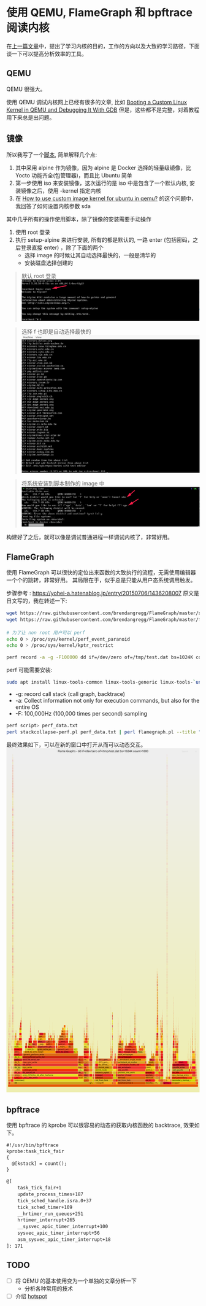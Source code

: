 # 使用 QEMU, FlameGraph 和 bpftrace 阅读内核

在[上一篇文章](https://martins3.github.io/learn-linux-kernel.html)中，提出了学习内核的目的，工作的方向以及大致的学习路径，下面谈一下可以提高分析效率的工具。

## QEMU
QEMU 很强大。

使用 QEMU 调试内核网上已经有很多的文章, 比如 [Booting a Custom Linux Kernel in QEMU and Debugging It With GDB](http://nickdesaulniers.github.io/blog/2018/10/24/booting-a-custom-linux-kernel-in-qemu-and-debugging-it-with-gdb/)
但是，这些都不是完整，对着教程用下来总是出问题。

## 镜像
所以我写了一个[脚本](https://github.com/Martins3/Martins3.github.io/blob/master/hack/qemu/x64-e1000/alpine.sh), 简单解释几个点:
1. 其中采用 alpine 作为镜像，因为 alpine 是 Docker 选择的轻量级镜像，比 Yocto 功能齐全(包管理器)，而且比 Ubuntu 简单
2. 第一步使用 iso 来安装镜像，这次运行的是 iso 中是包含了一个默认内核, 安装镜像之后，使用 -kernel 指定内核
3. 在 [How to use custom image kernel for ubuntu in qemu?](https://stackoverflow.com/questions/65951475/how-to-use-custom-image-kernel-for-ubuntu-in-qemu) 的这个问题中，我回答了如何设置内核参数 sda

其中几乎所有的操作使用脚本，除了镜像的安装需要手动操作
1. 使用 root 登录
2. 执行 setup-alpine 来进行安装, 所有的都是默认的, 一路 enter (包括密码，之后登录直接 enter) ，除了下面的两个
    - 选择 image 的时候让其自动选择最快的，一般是清华的
    - 安装磁盘选择创建的

> 默认 root 登录
![](./img/alpine-2.png)

> 选择 f 也即是自动选择最快的
![](./img/alpine-1.png)

> 将系统安装到脚本制作的 image 中
![](./img/alpine-3.png)

构建好了之后，就可以像是调试普通进程一样调试内核了，非常好用。

## FlameGraph
使用 FlameGraph 可以很快的定位出来函数的大致执行的流程，无需使用编辑器一个个的跳转，非常好用。
其局限在于，似乎总是只能从用户态系统调用触发。

步骤参考 : https://yohei-a.hatenablog.jp/entry/20150706/1436208007 原文是日文写的，我在转述一下:

```sh
wget https://raw.githubusercontent.com/brendangregg/FlameGraph/master/stackcollapse-perf.pl
wget https://raw.githubusercontent.com/brendangregg/FlameGraph/master/flamegraph.pl

# 为了让 non root 用户可以 perf
echo 0 > /proc/sys/kernel/perf_event_paranoid
echo 0 > /proc/sys/kernel/kptr_restrict
```

```sh
perf record -a -g -F100000 dd if=/dev/zero of=/tmp/test.dat bs=1024K count=1000
```

perf 可能需要安装:
```sh
sudo apt install linux-tools-common linux-tools-generic linux-tools-`uname -r`
```

- -g: record call stack (call graph, backtrace)
- -a: Collect information not only for execution commands, but also for the entire OS
- -F: 100,000Hz (100,000 times per second) sampling

```sh
perf script> perf_data.txt
perl stackcollapse-perf.pl perf_data.txt | perl flamegraph.pl --title "trace" > flamegraph_dd.svg
```

最终效果如下，可以在新的窗口中打开从而可以动态交互。
![](./img/flamegraph.svg)

## bpftrace
使用 bpftrace 的 kprobe 可以很容易的动态的获取内核函数的 backtrace, 效果如下。


```bt
#!/usr/bin/bpftrace
kprobe:task_tick_fair
{
  @[kstack] = count();
}
```

```txt
@[
    task_tick_fair+1
    update_process_times+187
    tick_sched_handle.isra.0+37
    tick_sched_timer+109
    __hrtimer_run_queues+251
    hrtimer_interrupt+265
    __sysvec_apic_timer_interrupt+100
    sysvec_apic_timer_interrupt+56
    asm_sysvec_apic_timer_interrupt+18
]: 171
```

## TODO
- [ ] 将 QEMU 的基本使用变为一个单独的文章分析一下
  - 分析各种常用的技术
- [ ] 介绍 [hotspot](https://github.com/KDAB/hotspot)
